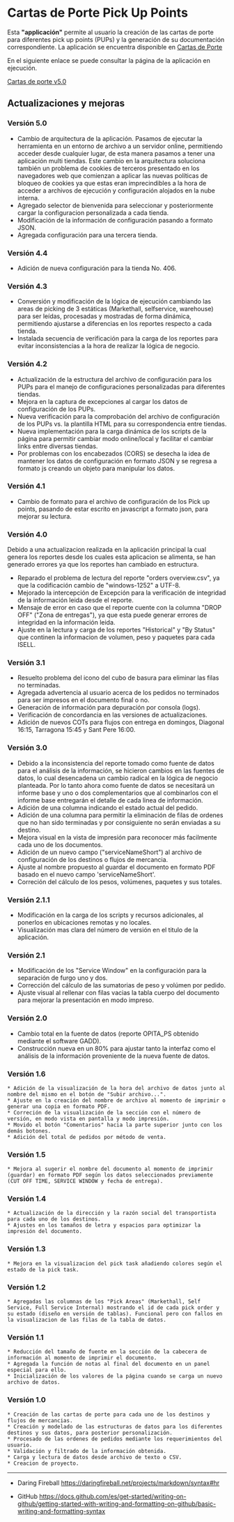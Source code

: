 # **Cartas de Porte Pick Up Points**

Esta **"applicación"** permite al usuario la creación de las cartas de porte para diferentes pick up points (PUPs) y la generación de su documentación correspondiente.
La aplicación se encuentra disponible en [Cartas de Porte](https://perseo1326.github.io/IK-Cartas-de-porte/)

En el siguiente enlace se puede consultar la página de la aplicación en ejecución.

[Cartas de porte v5.0](https://perseo1326.github.io/IK-Cartas-de-porte/PUP_cartas_porte.html)

## **Actualizaciones y mejoras**

### Versión 5.0

* Cambio de arquitectura de la aplicación. Pasamos de ejecutar la herramienta en un entorno de archivo a un servidor online, permitiendo acceder desde cualquier lugar, de esta manera pasamos a tener una aplicación multi tiendas. Este cambio en la arquitectura soluciona también un problema de cookies de terceros presentado en los navegadores web que comienzan a aplicar las nuevas políticas de bloqueo de cookies ya que estas eran imprecindibles a la hora de acceder a archivos de ejecución y configuración alojados en la nube interna.
* Agregado selector de bienvenida para seleccionar y posteriormente cargar la configuracion personalizada a cada tienda.
* Modificación de la información de configuración pasando a formato JSON.
* Agregada configuración para una tercera tienda.

### Versión 4.4

* Adición de nueva configuración para la tienda No. 406.

### Versión 4.3

* Conversión y modificación de la lógica de ejecución cambiando las areas de picking de 3 estáticas (Markethall, selfservice, warehouse) para ser leídas, procesadas y mostradas de forma dinámica, permitiendo ajustarse a diferencias en los reportes respecto a cada tienda.
* Instalada secuencia de verificación para la carga de los reportes para evitar inconsistencias a la hora de realizar la lógica de negocio.

### Versión 4.2

* Actualización de la estructura del archivo de configuración para los PUPs para el manejo de configuraciones personalizadas para diferentes tiendas.
* Mejora en la captura de excepciones al cargar los datos de configuración de los PUPs.
* Nueva verificación para la comprobación del archivo de configuración de los PUPs vs. la plantilla HTML para su correspondencia entre tiendas.
* Nueva implementación para la carga dinámica de los scripts de la página para permitir cambiar modo online/local y facilitar el cambiar links entre diversas tiendas.
* Por problemas con los encabezados (CORS) se desecha la idea de mantener los datos de configuración en formato JSON y se regresa a formato js creando un objeto para manipular los datos.

### Versión 4.1

* Cambio de formato para el archivo de configuración de los Pick up points, pasando de estar escrito en javascript a formato json, para mejorar su lectura.

### Versión 4.0

Debido a una actualizacion realizada en la aplicación principal la cual genera los reportes desde los cuales esta aplicacion se alimenta, se han generado errores ya que los reportes han cambiado en estructura.

* Reparado el problema de lectura del reporte "orders overview.csv", ya que la codificación cambio de "windows-1252" a UTF-8.
* Mejorado la intercepción de Excepción para la verificación de integridad de la información leida desde el reporte.
* Mensaje de error en caso que el reporte cuente con la columna "DROP OFF" ("Zona de entregas"), ya que esta puede generar errores de integridad en la información leida.
* Ajuste en la lectura y carga de los reportes "Historical" y "By Status" que continen la informacion de volumen, peso y paquetes para cada ISELL.

### Versión 3.1

* Resuelto problema del icono del cubo de basura para eliminar las filas no terminadas.
* Agregada advertencia al usuario acerca de los pedidos no terminados para ser impresos en el documento final o no.
* Generación de información para depuración por consola (logs).
* Verificación de concordancia en las versiones de actualizaciones.
* Adición de nuevos COTs para flujos con entrega en domingos, Diagonal 16:15, Tarragona 15:45 y Sant Pere 16:00.

### Versión 3.0

* Debido a la inconsistencia del reporte tomado como fuente de datos para el análisis de la información, se hicieron cambios en las fuentes de datos, lo cual desencadena un cambio radical en la lógica de negocio planteada. Por lo tanto ahora como fuente de datos se necesitará un informe base y uno o dos complementarios que al combinarlos con el informe base entregarán el detalle de cada linea de información.
* Adición de una columna indicando el estado actual del pedido.
* Adición de una columna para permitir la eliminación de filas de ordenes que no han sido terminadas y por consiguiente no serán enviadas a su destino.
* Mejora visual en la vista de impresión para reconocer más facilmente cada uno de los documentos.
* Adición de un nuevo campo ("serviceNameShort") al archivo de configuración de los destinos o flujos de mercancia.
* Ajuste al nombre propuesto al guardar el documento en formato PDF basado en el nuevo campo 'serviceNameShort'.
* Correción del cálculo de los pesos, volúmenes, paquetes y sus totales.

### Versión 2.1.1

* Modificación en la carga de los scripts y recursos adicionales, al ponerlos en ubicaciones remotas y no locales.
* Visualización mas clara del número de versión en el titulo de la aplicación.

### Versión 2.1

* Modificación de los "Service Window" en la configuración para la separación de furgo uno y dos.
* Corrección del cálculo de las sumatorias de peso y volúmen por pedido.
* Ajuste visual al rellenar con filas vacias la tabla cuerpo del documento para mejorar la presentación en modo impreso.

### Versión 2.0

* Cambio total en la fuente de datos (reporte OPITA_PS obtenido mediante el software GADD).
* Construcción nueva en un 80% para ajustar tanto la interfaz como el análisis de la información proveniente de la nueva fuente de datos.

### Versión 1.6

    * Adición de la visualización de la hora del archivo de datos junto al nombre del mismo en el botón de "Subir archivo...".
    * Ajuste en la creación del nombre de archivo al momento de imprimir o generar una copia en formato PDF.
    * Correción de la visualización de la sección con el número de versión, en modo vista en pantalla y modo impresión. 
    * Movido el botón "Comentarios" hacia la parte superior junto con los demás botones.
    * Adición del total de pedidos por método de venta.

### Versión 1.5

    * Mejora al sugerir el nombre del documento al momento de imprimir (guardar) en formato PDF según los datos seleccionados previamente (CUT OFF TIME, SERVICE WINDOW y fecha de entrega).

### Versión 1.4

    * Actualización de la dirección y la razón social del transportista para cada uno de los destinos.
    * Ajustes en los tamaños de letra y espacios para optimizar la impresión del documento.

### Versión 1.3

    * Mejora en la visualizacion del pick task añadiendo colores según el estado de la pick task.

### Versión 1.2

    * Agregadas las columnas de los "Pick Areas" (Markethall, Self Service, Full Service Internal) mostrando el id de cada pick order y su estado (diseño en versión de tablas). Funcional pero con fallos en la visualizacion de las filas de la tabla de datos.

### Versión 1.1

    * Reducción del tamaño de fuente en la sección de la cabecera de información al momento de imprimir el documento.
    * Agregada la función de notas al final del documento en un panel especial para ello. 
    * Inicialización de los valores de la página cuando se carga un nuevo archivo de datos.

### Versión 1.0

    * Creación de las cartas de porte para cada uno de los destinos y flujos de mercancias.
    * Creación y modelado de las estructuras de datos para los diferentes destinos y sus datos, para posterior personalización.
    * Procesado de las ordenes de pedidos mediante los requerimientos del usuario.
    * Validación y filtrado de la información obtenida.
    * Carga y lectura de datos desde archivo de texto o CSV.
    * Creacion de proyecto.

- - -

* Daring Fireball <https://daringfireball.net/projects/markdown/syntax#hr>

* GitHub <https://docs.github.com/es/get-started/writing-on-github/getting-started-with-writing-and-formatting-on-github/basic-writing-and-formatting-syntax>
